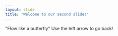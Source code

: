 ```yaml
---
layout: slide
title: "Welcome to our second slide!"
---
```

"Flow like a butterfly"
Use the left arrow to go back!
